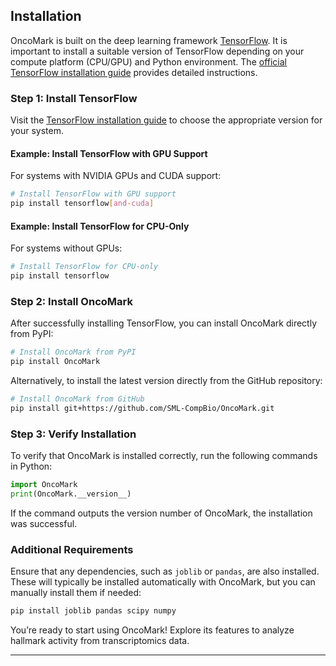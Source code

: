 ## Installation

OncoMark is built on the deep learning framework [TensorFlow](https://www.tensorflow.org/). It is important to install a suitable version of TensorFlow depending on your compute platform (CPU/GPU) and Python environment. The [official TensorFlow installation guide](https://www.tensorflow.org/install) provides detailed instructions.

### Step 1: Install TensorFlow
Visit the [TensorFlow installation guide](https://www.tensorflow.org/install) to choose the appropriate version for your system.

#### Example: Install TensorFlow with GPU Support
For systems with NVIDIA GPUs and CUDA support:

```bash
# Install TensorFlow with GPU support
pip install tensorflow[and-cuda]
```

#### Example: Install TensorFlow for CPU-Only
For systems without GPUs:

```bash
# Install TensorFlow for CPU-only
pip install tensorflow
```

### Step 2: Install OncoMark
After successfully installing TensorFlow, you can install OncoMark directly from PyPI:

```bash
# Install OncoMark from PyPI
pip install OncoMark
```

Alternatively, to install the latest version directly from the GitHub repository:

```bash
# Install OncoMark from GitHub
pip install git+https://github.com/SML-CompBio/OncoMark.git
```

### Step 3: Verify Installation
To verify that OncoMark is installed correctly, run the following commands in Python:

```python
import OncoMark
print(OncoMark.__version__)
```

If the command outputs the version number of OncoMark, the installation was successful.

### Additional Requirements
Ensure that any dependencies, such as `joblib` or `pandas`, are also installed. These will typically be installed automatically with OncoMark, but you can manually install them if needed:

```bash
pip install joblib pandas scipy numpy
```

You’re ready to start using OncoMark! Explore its features to analyze hallmark activity from transcriptomics data.

---
